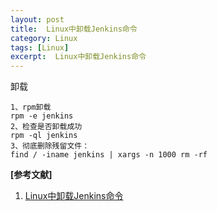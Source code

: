 ```yaml
---
layout: post
title:  Linux中卸载Jenkins命令
category: Linux
tags: [Linux]
excerpt:  Linux中卸载Jenkins命令
---
```


卸载

	1、rpm卸载
	rpm -e jenkins
	2、检查是否卸载成功
	rpm -ql jenkins 
	3、彻底删除残留文件：
	find / -iname jenkins | xargs -n 1000 rm -rf


**[参考文献]**

1. [Linux中卸载Jenkins命令](https://www.jianshu.com/p/b3764a399d07 "Linux中卸载Jenkins命令")



